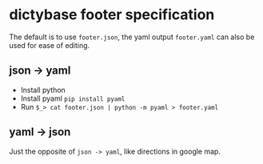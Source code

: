 # dictybase footer specification
The default is to use `footer.json`, the yaml output `footer.yaml` can also be
used for ease of editing.

## json -> yaml
+ Install python
+ Install pyaml `pip install pyaml`
+ Run `$_> cat footer.json | python -m pyaml > footer.yaml`

## yaml -> json
Just the opposite of `json -> yaml`, like directions in google map.

